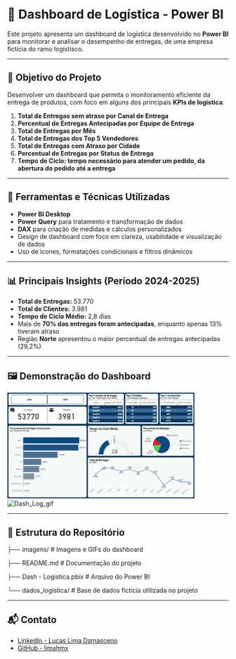 # 🚚 Dashboard de Logística - Power BI

Este projeto apresenta um dashboard de logística desenvolvido no **Power BI** para monitorar e analisar o desempenho de entregas, de uma empresa fictícia do ramo logístisco.

---

## 🎯 Objetivo do Projeto

Desenvolver um dashboard que permita o monitoramento eficiente da entrega de produtos, com foco em alguns dos principais **KPIs de logística**:

1. **Total de Entregas sem atraso por Canal de Entrega**  
2. **Percentual de Entregas Antecipadas por Equipe de Entrega**  
3. **Total de Entregas por Mês**  
4. **Total de Entregas dos Top 5 Vendedores**  
5. **Total de Entregas com Atraso por Cidade**  
6. **Percentual de Entregas por Status de Entrega**
7. **Tempo de Ciclo: tempo necessário para atender um pedido, da abertura do pedido até a entrega**  

---

## 🧰 Ferramentas e Técnicas Utilizadas

- **Power BI Desktop**
- **Power Query** para tratamento e transformação de dados
- **DAX** para criação de medidas e cálculos personalizados
- Design de dashboard com foco em clareza, usabilidade e visualização de dados
- Uso de ícones, formatações condicionais e filtros dinâmicos

---

## 📊 Principais Insights (Período 2024-2025)

- **Total de Entregas:** 53.770
- **Total de Clientes:** 3.981
- **Tempo de Ciclo Médio:** 2,8 dias
- Mais de **70% das entregas foram antecipadas**, enquanto apenas 13% tiveram atraso
- Região **Norte** apresentou o maior percentual de entregas antecipadas (29,2%)

---

## 🖼️ Demonstração do Dashboard

![Demonstração do Dashboard](imagens/Dash_Log_gif.gif)
![Dash_Log_gif](https://github.com/user-attachments/assets/da37a28d-72c7-4352-a695-69456cd478e1)

---


## 📂 Estrutura do Repositório

├── imagens/ # Imagens e GIFs do dashboard

├── README.md # Documentação do projeto

├── Dash - Logistica.pbix # Arquivo do Power BI

└── dados_logistica/ # Base de dados fictícia utilizada no projeto

---

## 📬 Contato

- [LinkedIn - Lucas Lima Damasceno](https://www.linkedin.com/in/lucas-lima-damasceno-300077182/)  
- [GitHub - limahmx](https://github.com/limahmx)  
